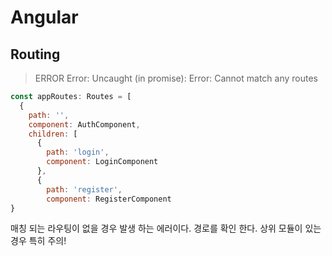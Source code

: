 # Angular

## Routing 


> ERROR Error: Uncaught (in promise): Error: Cannot match any routes
``` javascript
const appRoutes: Routes = [
  {
    path: '',
    component: AuthComponent,
    children: [
      {
        path: 'login',
        component: LoginComponent
      },
      {
        path: 'register',
        component: RegisterComponent
}
```

매칭 되는 라우팅이 없을 경우 발생 하는 에러이다.
경로를 확인 한다. 상위 모듈이 있는 경우 특히 주의!